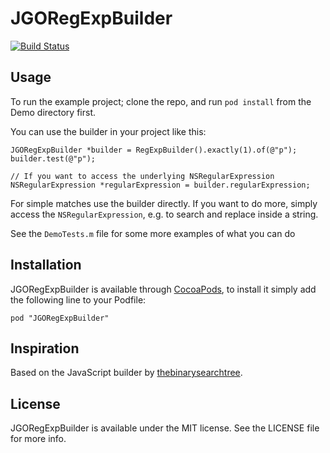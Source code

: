 # JGORegExpBuilder

[![Build Status](https://travis-ci.org/JanGorman/JGORegExpBuilder.png)](https://travis-ci.org/JanGorman/JGORegExpBuilder)

## Usage

To run the example project; clone the repo, and run `pod install` from the Demo directory first.

You can use the builder in your project like this:

```objc
JGORegExpBuilder *builder = RegExpBuilder().exactly(1).of(@"p");
builder.test(@"p");

// If you want to access the underlying NSRegularExpression
NSRegularExpression *regularExpression = builder.regularExpression;
```

For simple matches use the builder directly. If you want to do more, simply access the `NSRegularExpression`, e.g. to search and replace inside a string.

See the `DemoTests.m` file for some more examples of what you can do

## Installation

JGORegExpBuilder is available through [CocoaPods](http://cocoapods.org), to install
it simply add the following line to your Podfile:

`pod "JGORegExpBuilder"`

## Inspiration

Based on the JavaScript builder by [thebinarysearchtree](https://github.com/thebinarysearchtree/regexpbuilderjs/wiki).

## License

JGORegExpBuilder is available under the MIT license. See the LICENSE file for more info.

